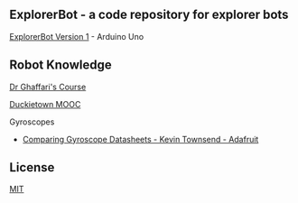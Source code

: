 ## ExplorerBot - a code repository for explorer bots

[ExplorerBot Version 1](https://github.com/AnchorageBot/ExplorerBotProjects/blob/main/Uno_obstacleBot.ino) - Arduino Uno

## Robot Knowledge

[Dr Ghaffari's Course](https://github.com/UMich-CURLY-teaching/UMich-ROB-530-public)

[Duckietown MOOC](https://www.duckietown.org/mooc)

Gyroscopes

- [Comparing Gyroscope Datasheets - Kevin Townsend - Adafruit](https://learn.adafruit.com/comparing-gyroscope-datasheets)

## License
   
[MIT](https://github.com/AnchorageBot/ExplorerBotProjects/blob/main/LICENSE)
